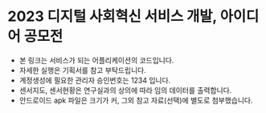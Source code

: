 # 2023 디지털 사회혁신 서비스 개발, 아이디어 공모전

- 본 링크는 서비스가 되는 어플리케이션의 코드입니다.
- 자세한 실행은 기획서를 참고 부탁드립니다.
- 계정생성에 필요한 관리자 승인번호는 1234 입니다.
- 센서지도, 센서현황은 연구실과의 상의에 따라 임의 데이터를 출력합니다.
- 안드로이드 apk 파일은 크기가 커, 그외 참고 자료(선택)에 별도로 첨부했습니다.
